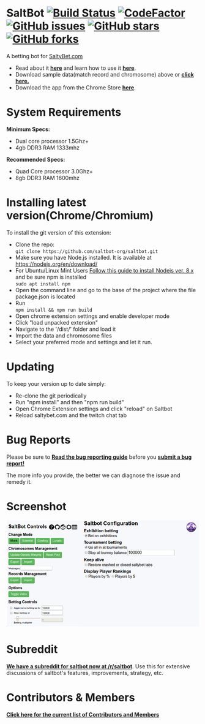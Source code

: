 # SaltBot [![Build Status](https://travis-ci.org/saltbot-org/saltbot.svg?branch=master)](https://travis-ci.org/saltbot-org/saltbot)  [![CodeFactor](https://www.codefactor.io/repository/github/saltbot-org/saltbot/badge)](https://www.codefactor.io/repository/github/saltbot-org/saltbot)  [![GitHub issues](https://img.shields.io/github/issues/saltbot-org/saltbot.svg)](https://github.com/saltbot-org/saltbot/issues)  [![GitHub stars](https://img.shields.io/github/stars/saltbot-org/saltbot.svg)](https://github.com/saltbot-org/saltbot/stargazers)  [![GitHub forks](https://img.shields.io/github/forks/saltbot-org/saltbot.svg)](https://github.com/saltbot-org/saltbot/network)

A betting bot for [SaltyBet.com](http://saltybet.com) 

* Read about it [**here**](http://explosionduck.com/wp/story-of-a-betting-bot/) and learn how to use it [**here**](http://explosionduck.com/wp/so-you-want-to-use-saltbot/). 
* Download sample data(match record and chromosome) above or [**click here.**](https://github.com/saltbot-org/saltbot/tree/master/data/4-23-2018)
* Download the app from the Chrome Store [**here**](https://chrome.google.com/webstore/detail/saltbot/bholoegapebhflljekancpcnajigaiih).

# System Requirements
**Minimum Specs:**
* Dual core processor 1.5Ghz+
* 4gb DDR3 RAM 1333mhz

**Recommended Specs:**
* Quad Core processor 3.0Ghz+
* 8gb DDR3 RAM 1600mhz

# Installing latest version(Chrome/Chromium)

To install the git version of this extension:
* Clone the repo:  
`git clone https://github.com/saltbot-org/saltbot.git`
* Make sure you have Node.js installed. It is available at https://nodejs.org/en/download/
* For Ubuntu/Linux Mint Users [Follow this guide to install Nodejs ver. 8.x](https://www.digitalocean.com/community/tutorials/how-to-install-node-js-on-ubuntu-16-04) and be sure npm is installed  
`sudo apt install npm`
* Open the command line and go to the base of the project where the file package.json is located
* Run  
`npm install && npm run build`
* Open chrome extension settings and enable developer mode
* Click "load unpacked extension"
* Navigate to the '/dist/' folder and load it
* Import the data and chromosome files
* Select your preferred mode and settings and let it run.

# Updating

To keep your version up to date simply:
* Re-clone the git periodically
* Run "npm install" and then "npm run build"
* Open Chrome Extension settings and click "reload" on Saltbot
* Reload saltybet.com and the twitch chat tab

# Bug Reports

Please be sure to [**Read the bug reporting guide**](https://github.com/saltbot-org/saltbot/blob/master/bugreports.md) before you [**submit a bug report!**](https://github.com/saltbot-org/saltbot/issues/new)

The more info you provide, the better we can diagnose the issue and remedy it. 

# Screenshot

<img src="/dist/images/screenshot.png" />

# Subreddit

[**We have a subreddit for saltbot now at /r/saltbot**](https://www.reddit.com/r/saltbot/). Use this for extensive discussions of saltbot's features, improvements, strategy, etc.

# Contributors & Members

[**Click here for the current list of Contributors and Members**](https://github.com/saltbot-org/saltbot/network/members)
